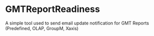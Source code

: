 # GMTReportReadiness
A simple tool used to send email update notification for GMT Reports (Predefined, OLAP, GroupM, Xaxis)
